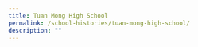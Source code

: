 ```yaml
---
title: Tuan Mong High School
permalink: /school-histories/tuan-mong-high-school/
description: ""
---
```


